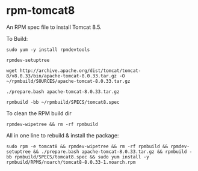 rpm-tomcat8
===========

An RPM spec file to install Tomcat 8.5.

To Build:

`sudo yum -y install rpmdevtools`

`rpmdev-setuptree`

`wget http://archive.apache.org/dist/tomcat/tomcat-8/v8.0.33/bin/apache-tomcat-8.0.33.tar.gz -O ~/rpmbuild/SOURCES/apache-tomcat-8.0.33.tar.gz`

`./prepare.bash apache-tomcat-8.0.33.tar.gz`

`rpmbuild -bb ~/rpmbuild/SPECS/tomcat8.spec`

To clean the RPM build dir

`rpmdev-wipetree && rm -rf rpmbuild` 

All in one line to rebuild & install the package:

`sudo rpm -e tomcat8 && rpmdev-wipetree && rm -rf rpmbuild && rpmdev-setuptree && ./prepare.bash apache-tomcat-8.0.33.tar.gz && rpmbuild -bb rpmbuild/SPECS/tomcat8.spec && sudo yum install -y rpmbuild/RPMS/noarch/tomcat8-8.0.33-1.noarch.rpm`
